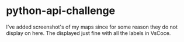 # python-api-challenge
I've added screenshot's of my maps since for some reason they do not display on here.  The displayed just fine with all the labels in VsCoce.
